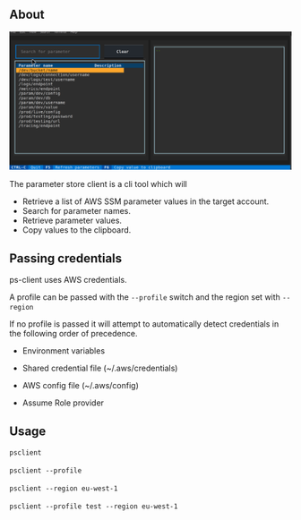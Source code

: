 ## About

![](https://raw.githubusercontent.com/Dagon-/ps-client/dev/images/demo.gif)

The parameter store client is a cli tool which will

* Retrieve a list of AWS SSM parameter values in the target account.
* Search for parameter names.
* Retrieve parameter values.
* Copy values to the clipboard.


## Passing credentials

ps-client uses AWS credentials.

A profile can be passed with the `--profile` switch and the region set with `--region`

If no profile is passed it will attempt to automatically detect credentials in the following order of precedence.

* Environment variables
* Shared credential file (~/.aws/credentials)

* AWS config file (~/.aws/config)

* Assume Role provider

## Usage

```
psclient

psclient --profile

psclient --region eu-west-1

psclient --profile test --region eu-west-1
